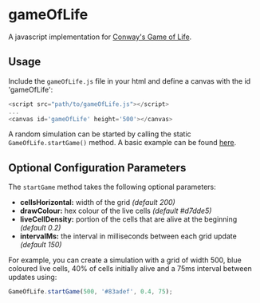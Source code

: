 # gameOfLife

A javascript implementation for [Conway's Game of Life](https://en.wikipedia.org/wiki/Conway%27s_Game_of_Life). 

## Usage
Include the `gameOfLife.js` file in your html and define a canvas with the id 'gameOfLife': 

```javascript
<script src="path/to/gameOfLife.js"></script>  
...
<canvas id='gameOfLife' height='500'></canvas>
```

A random simulation can be started by calling the static `GameOfLife.startGame()` method. A basic example can be found [here](https://oknowles.github.io/gameoflife.html).

## Optional Configuration Parameters
The `startGame` method takes the following optional parameters:
* **cellsHorizontal:** width of the grid *(default 200)*
* **drawColour:** hex colour of the live cells *(default #d7dde5)*
* **liveCellDensity:** portion of the cells that are alive at the beginning *(default 0.2)*
* **intervalMs:** the interval in milliseconds between each grid update *(default 150)*

For example, you can create a simulation with a grid of width 500, blue coloured live cells, 40% of cells initially alive and a 75ms interval between updates using:
```javascript
GameOfLife.startGame(500, '#83adef', 0.4, 75);
```
